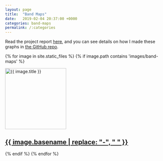 ```yaml
---
layout: page
title:  "Band Maps"
date:   2019-02-04 20:37:00 +0000
categories: band-maps
permalink: /:categories
---
```

Read the project report [here](https://tobyjdore.github.io/how-i-wrote-band-maps), and you can see details on how I made these graphs in [the GitHub repo](https://github.com/tobyjdore/band-maps).

{% for image in site.static_files %}
    {% if image.path contains 'images/band-maps' %}
<div class="thumbcontainer">
  <a href="{{ site.baseurl }}{{ image.path }}"><img src="{{ site.baseurl }}{{ image.path }}" width="200" height="200" alt="{{ image.title }}">
  <div class="centered"><h2>{{ image.basename | replace: "-", " " }}</h2></div></a>
</div>
    {% endif %}
{% endfor %}

<p style="clear: both;">
